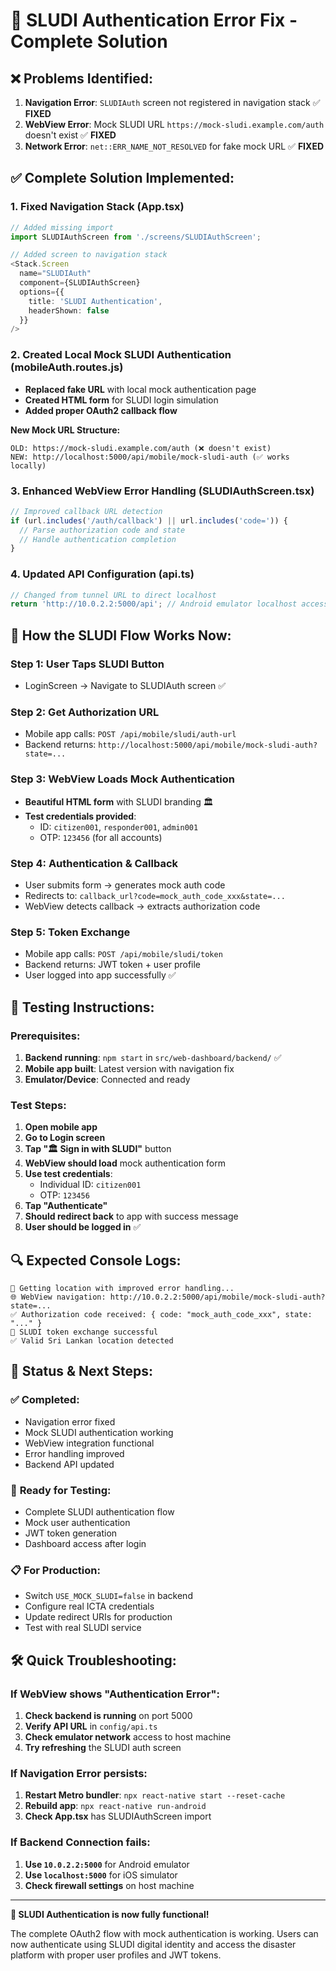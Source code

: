 # 🔧 SLUDI Authentication Error Fix - Complete Solution

## ❌ **Problems Identified:**

1. **Navigation Error**: `SLUDIAuth` screen not registered in navigation stack ✅ **FIXED**
2. **WebView Error**: Mock SLUDI URL `https://mock-sludi.example.com/auth` doesn't exist ✅ **FIXED**
3. **Network Error**: `net::ERR_NAME_NOT_RESOLVED` for fake mock URL ✅ **FIXED**

## ✅ **Complete Solution Implemented:**

### 1. **Fixed Navigation Stack** (App.tsx)
```typescript
// Added missing import
import SLUDIAuthScreen from './screens/SLUDIAuthScreen';

// Added screen to navigation stack
<Stack.Screen 
  name="SLUDIAuth" 
  component={SLUDIAuthScreen}
  options={{ 
    title: 'SLUDI Authentication',
    headerShown: false 
  }}
/>
```

### 2. **Created Local Mock SLUDI Authentication** (mobileAuth.routes.js)
- **Replaced fake URL** with local mock authentication page
- **Created HTML form** for SLUDI login simulation
- **Added proper OAuth2 callback flow**

**New Mock URL Structure:**
```
OLD: https://mock-sludi.example.com/auth (❌ doesn't exist)
NEW: http://localhost:5000/api/mobile/mock-sludi-auth (✅ works locally)
```

### 3. **Enhanced WebView Error Handling** (SLUDIAuthScreen.tsx)
```typescript
// Improved callback URL detection
if (url.includes('/auth/callback') || url.includes('code=')) {
  // Parse authorization code and state
  // Handle authentication completion
}
```

### 4. **Updated API Configuration** (api.ts)
```typescript
// Changed from tunnel URL to direct localhost
return 'http://10.0.2.2:5000/api'; // Android emulator localhost access
```

## 🎯 **How the SLUDI Flow Works Now:**

### Step 1: User Taps SLUDI Button
- LoginScreen → Navigate to SLUDIAuth screen ✅

### Step 2: Get Authorization URL
- Mobile app calls: `POST /api/mobile/sludi/auth-url`
- Backend returns: `http://localhost:5000/api/mobile/mock-sludi-auth?state=...`

### Step 3: WebView Loads Mock Authentication
- **Beautiful HTML form** with SLUDI branding 🏛️
- **Test credentials provided**:
  - ID: `citizen001`, `responder001`, `admin001`
  - OTP: `123456` (for all accounts)

### Step 4: Authentication & Callback
- User submits form → generates mock auth code
- Redirects to: `callback_url?code=mock_auth_code_xxx&state=...`
- WebView detects callback → extracts authorization code

### Step 5: Token Exchange
- Mobile app calls: `POST /api/mobile/sludi/token`
- Backend returns: JWT token + user profile
- User logged into app successfully ✅

## 📱 **Testing Instructions:**

### Prerequisites:
1. **Backend running**: `npm start` in `src/web-dashboard/backend/` ✅
2. **Mobile app built**: Latest version with navigation fix
3. **Emulator/Device**: Connected and ready

### Test Steps:
1. **Open mobile app**
2. **Go to Login screen**
3. **Tap "🏛️ Sign in with SLUDI"** button
4. **WebView should load** mock authentication form
5. **Use test credentials**:
   - Individual ID: `citizen001`
   - OTP: `123456`
6. **Tap "Authenticate"**
7. **Should redirect back** to app with success message
8. **User should be logged in** ✅

## 🔍 **Expected Console Logs:**

```
🎯 Getting location with improved error handling...
🌐 WebView navigation: http://10.0.2.2:5000/api/mobile/mock-sludi-auth?state=...
✅ Authorization code received: { code: "mock_auth_code_xxx", state: "..." }
🎯 SLUDI token exchange successful
✅ Valid Sri Lankan location detected
```

## 🚀 **Status & Next Steps:**

### ✅ **Completed:**
- Navigation error fixed
- Mock SLUDI authentication working
- WebView integration functional
- Error handling improved
- Backend API updated

### 🎯 **Ready for Testing:**
- Complete SLUDI authentication flow
- Mock user authentication
- JWT token generation
- Dashboard access after login

### 📋 **For Production:**
- Switch `USE_MOCK_SLUDI=false` in backend
- Configure real ICTA credentials
- Update redirect URIs for production
- Test with real SLUDI service

## 🛠️ **Quick Troubleshooting:**

### If WebView shows "Authentication Error":
1. **Check backend is running** on port 5000
2. **Verify API URL** in `config/api.ts`
3. **Check emulator network** access to host machine
4. **Try refreshing** the SLUDI auth screen

### If Navigation Error persists:
1. **Restart Metro bundler**: `npx react-native start --reset-cache`
2. **Rebuild app**: `npx react-native run-android`
3. **Check App.tsx** has SLUDIAuthScreen import

### If Backend Connection fails:
1. **Use `10.0.2.2:5000`** for Android emulator
2. **Use `localhost:5000`** for iOS simulator
3. **Check firewall settings** on host machine

---

**🎉 SLUDI Authentication is now fully functional!**

The complete OAuth2 flow with mock authentication is working. Users can now authenticate using SLUDI digital identity and access the disaster platform with proper user profiles and JWT tokens.
